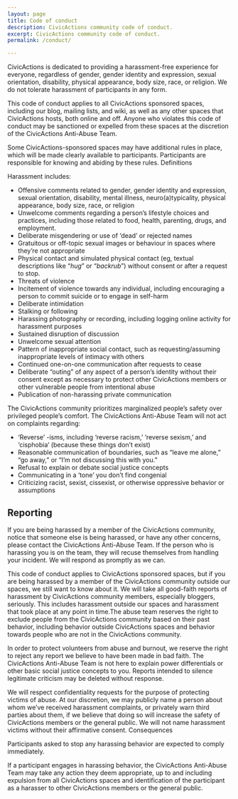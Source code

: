 ```yaml
---
layout: page
title: Code of conduct
description: CivicActions community code of conduct.
excerpt: CivicActions community code of conduct.
permalink: /conduct/

---
```


CivicActions is dedicated to providing a harassment-free experience for everyone, regardless of gender, gender identity and expression, sexual orientation, disability, physical appearance, body size, race, or religion. We do not tolerate harassment of participants in any form.

This code of conduct applies to all CivicActions sponsored spaces, including our blog, mailing lists, and wiki, as well as any other spaces that CivicActions hosts, both online and off. Anyone who violates this code of conduct may be sanctioned or expelled from these spaces at the discretion of the CivicActions Anti-Abuse Team.

Some CivicActions-sponsored spaces may have additional rules in place, which will be made clearly available to participants. Participants are responsible for knowing and abiding by these rules.
Definitions

Harassment includes:

* Offensive comments related to gender, gender identity and expression, sexual orientation, disability, mental illness, neuro(a)typicality, physical appearance, body size, race, or religion
* Unwelcome comments regarding a person’s lifestyle choices and practices, including those related to food, health, parenting, drugs, and employment.
* Deliberate misgendering or use of ‘dead’ or rejected names
* Gratuitous or off-topic sexual images or behaviour  in spaces where they’re not appropriate
* Physical contact and simulated physical contact (eg, textual descriptions like “*hug*” or “*backrub*”) without consent or after a request to stop.
* Threats of violence
* Incitement of violence towards any individual, including encouraging a person to commit suicide or to engage in self-harm
* Deliberate intimidation
* Stalking or following
* Harassing photography or recording, including logging online activity for harassment purposes
* Sustained disruption of discussion
* Unwelcome sexual attention
* Pattern of inappropriate social contact, such as requesting/assuming inappropriate levels of intimacy with others
* Continued one-on-one communication after requests to cease
* Deliberate “outing” of any aspect of a person’s identity without their consent except as necessary to protect other CivicActions members or other vulnerable people from intentional abuse
* Publication of non-harassing private communication

The CivicActions community prioritizes marginalized people’s safety over privileged people’s comfort. The CivicActions Anti-Abuse Team will not act on complaints regarding:

* ‘Reverse’ -isms, including ‘reverse racism,’ ‘reverse sexism,’ and ‘cisphobia’ (because these things don’t exist)
* Reasonable communication of boundaries, such as “leave me alone,” “go away,” or “I’m not discussing this with you.”
* Refusal to explain or debate social justice concepts
* Communicating in a ‘tone’ you don’t find congenial
* Criticizing racist, sexist, cissexist, or otherwise oppressive behavior or assumptions

## Reporting

If you are being harassed by a member of the CivicActions community, notice that someone else is being harassed, or have any other concerns, please contact the CivicActions Anti-Abuse Team. If the person who is harassing you is on the team, they will recuse themselves from handling your incident. We will respond as promptly as we can.

This code of conduct applies to CivicActions sponsored spaces, but if you are being harassed by a member of the CivicActions community outside our spaces, we still want to know about it. We will take all good-faith reports of harassment by CivicActions community members, especially bloggers, seriously. This includes harassment outside our spaces and harassment that took place at any point in time.The abuse team reserves the right to exclude people from the CivicActions community based on their past behavior, including behavior outside CivicActions spaces and behavior towards people who are not in the CivicActions community.

In order to protect volunteers from abuse and burnout, we reserve the right to reject any report we believe to have been made in bad faith. The CivicActions Anti-Abuse Team is not here to explain power differentials or other basic social justice concepts to you. Reports intended to silence legitimate criticism may be deleted without response.

We will respect confidentiality requests for the purpose of protecting victims of abuse. At our discretion, we may publicly name a person about whom we’ve received harassment complaints, or privately warn third parties about them, if we believe that doing so will increase the safety of CivicActions members or the general public. We will not name harassment victims without their affirmative consent.
Consequences

Participants asked to stop any harassing behavior are expected to comply immediately.

If a participant engages in harassing behavior, the CivicActions Anti-Abuse Team may take any action they deem appropriate, up to and including expulsion from all CivicActions spaces and identification of the participant as a harasser to other CivicActions members or the general public.